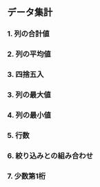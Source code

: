 ## データ集計

### 1. 列の合計値


### 2. 列の平均値


### 3. 四捨五入


### 3. 列の最大値


### 4. 列の最小値


### 5. 行数


### 6. 絞り込みとの組み合わせ


### 7. 少数第1桁
